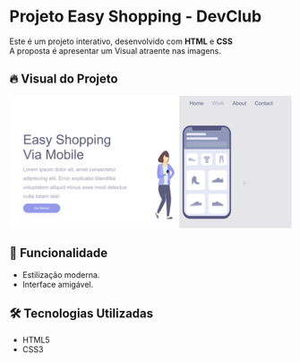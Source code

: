 # Projeto Easy Shopping - DevClub

Este é um projeto interativo, desenvolvido com **HTML** e **CSS**  
A proposta é apresentar um Visual atraente nas imagens.

## 🔥 Visual do Projeto

<p align="center">
<img src="/img/print-easy.png" alt=""  width="700"/> 
</p>

## 🚀 Funcionalidade

- Estilização moderna.
- Interface amigável.

## 🛠 Tecnologias Utilizadas

- HTML5
- CSS3
